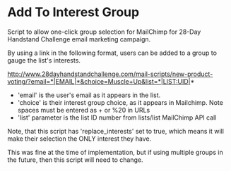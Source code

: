 # Add To Interest Group
Script to allow one-click group selection for MailChimp for 28-Day Handstand Challenge email marketing campaign.

By using a link in the following format, users can be added to a group to gauge the list's interests.

http://www.28dayhandstandchallenge.com/mail-scripts/new-product-voting/?email=*|EMAIL|*&choice=Muscle+Up&list=*|LIST:UID|*

* 'email' is the user's email as it appears in the list.
* 'choice' is their interest group choice, as it appears in Mailchimp.  Note spaces must be entered as + or %20 in URLs
* 'list' parameter is the list ID number from lists/list MailChimp API call

 Note, that this script has 'replace_interests' set to true, which means it will make their selection the ONLY interest they have.

 This was fine at the time of implementation, but if using multiple groups in the future, then this script will need to change.